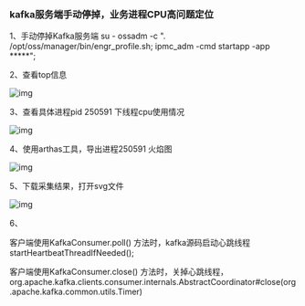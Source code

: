 ### kafka服务端手动停掉，业务进程CPU高问题定位

1、手动停掉Kafka服务端
su - ossadm -c ". /opt/oss/manager/bin/engr_profile.sh; ipmc_adm -cmd startapp -app *****";

2、查看top信息

![img](http://image.huawei.com/tiny-lts/v1/images/c39eb285815c3b9974e8a00b26ef0e46_810x517.png@900-0-90-f.png)

3、查看具体进程pid 250591 下线程cpu使用情况

![img](http://image.huawei.com/tiny-lts/v1/images/8c5659c5d9a7bb1cb47b8130090df3c3_769x620.png@900-0-90-f.png)

4、使用arthas工具，导出进程250591 火焰图

![img](http://image.huawei.com/tiny-lts/v1/images/e8fbcf0a8736cfcf7de0273910bb203a_1081x286.png@900-0-90-f.png)

5、下载采集结果，打开svg文件

![img](http://image.huawei.com/tiny-lts/v1/images/acd034d29e98665e6b403236e1965455_1796x364.png@900-0-90-f.png)

6、

客户端使用KafkaConsumer.poll() 方法时，kafka源码启动心跳线程startHeartbeatThreadIfNeeded();

客户端使用KafkaConsumer.close() 方法时，关掉心跳线程，org.apache.kafka.clients.consumer.internals.AbstractCoordinator#close(org.apache.kafka.common.utils.Timer)